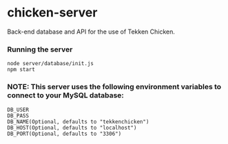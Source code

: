 # chicken-server
Back-end database and API for the use of Tekken Chicken.


### Running the server
```
node server/database/init.js
npm start
```

### NOTE: This server uses the following environment variables to connect to your MySQL database:
```
DB_USER
DB_PASS
DB_NAME(Optional, defaults to "tekkenchicken")
DB_HOST(Optional, defaults to "localhost")
DB_PORT(Optional, defaults to "3306")
```
